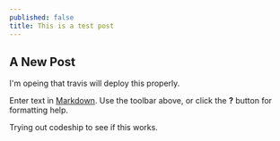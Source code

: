 ```yaml
---
published: false
title: This is a test post
---
```


## A New Post

I'm opeing that travis will deploy this properly.

Enter text in [Markdown](http://daringfireball.net/projects/markdown/). Use the toolbar above, or click the **?** button for formatting help.

Trying out codeship to see if this works.